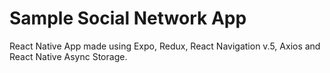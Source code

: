 # Sample Social Network App
React Native App made using Expo, Redux, React Navigation v.5, Axios and React Native Async Storage.
